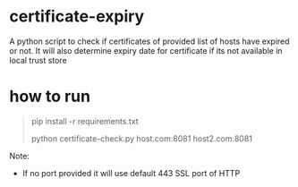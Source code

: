 # certificate-expiry
A python script to check if certificates of provided list of hosts have expired or not. It will also determine expiry date for certificate if its not available in local trust store

# how to run
> pip install -r requirements.txt
> 
> python certificate-check.py host.com:8081 host2.com:8081

Note: 
- If no port provided it will use default 443 SSL port of HTTP
